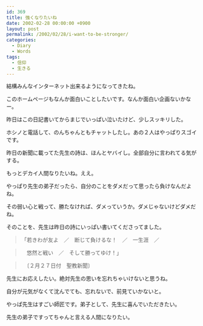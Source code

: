 ```yaml
---
id: 369
title: 強くなりたいね
date: 2002-02-28 00:00:00 +0900
layout: post
permalink: /2002/02/28/i-want-to-be-stronger/
categories:
  - Diary
  - Words
tags:
  - 信仰
  - 生きる
---
```

結構みんなインターネット出来るようになってきたね。
  
このホームページもなんか面白いことしたいです。なんか面白い企画ないかなー。

昨日はこの日記書いてからまじでいっぱい泣いたけど、少しスッキリした。
  
ホシノと電話して、のんちゃんともチャットしたし。あの２人はやっぱりスゴイです。
  
昨日の新聞に載ってた先生の詩は、ほんとヤバイし。全部自分に言われてる気がする。
  
もっとデカイ人間なりたいね。ええ。
  
やっぱり先生の弟子だったら、自分のことをダメだって思ったら負けなんだよね。
  
その弱い心と戦って、勝たなければ、ダメっていうか。ダメじゃないけどダメだね。
  
そのことを、先生は昨日の詩にいっぱい書いてくださってました。

> 「若きわが友よ　／　断じて負けるな！　／　一生涯　／
  
> 　悠然と戦い　／　そして勝ってゆけ！」
  
> 　〔２月２７日付　聖教新聞〕 

先生にお応えしたい。絶対先生の思いを忘れちゃいけないと思うね。
  
自分が元気がなくて沈んでても、忘れないで、前見ていかないと。
  
やっぱ先生はすごい師匠です。弟子として、先生に喜んでいただきたい。
  
先生の弟子ですってちゃんと言える人間になりたい。
